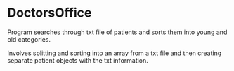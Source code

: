 # DoctorsOffice

Program searches through txt file of patients and sorts them into young and old categories. 

Involves splitting and sorting into an array from a txt file and then creating separate patient objects with the txt information. 
